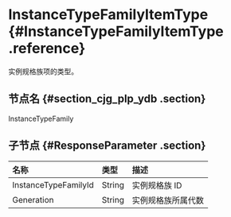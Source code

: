 # InstanceTypeFamilyItemType {#InstanceTypeFamilyItemType .reference}

实例规格族项的类型。

## 节点名 {#section_cjg_plp_ydb .section}

InstanceTypeFamily

## 子节点 {#ResponseParameter .section}

|名称|类型|描述|
|:-|:-|:-|
|InstanceTypeFamilyId|String|实例规格族 ID|
|Generation|String|实例规格族所属代数|

